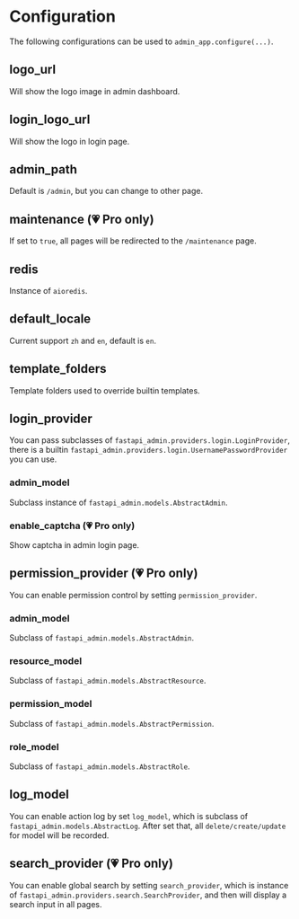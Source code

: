 # Configuration

The following configurations can be used to `admin_app.configure(...)`.

## logo_url

Will show the logo image in admin dashboard.

## login_logo_url

Will show the logo in login page.

## admin_path

Default is `/admin`, but you can change to other page.

## maintenance (💗 Pro only)

If set to `true`, all pages will be redirected to the `/maintenance` page.

## redis

Instance of `aioredis`.

## default_locale

Current support `zh` and `en`, default is `en`.

## template_folders

Template folders used to override builtin templates.

## login_provider

You can pass subclasses of `fastapi_admin.providers.login.LoginProvider`, there is a
builtin `fastapi_admin.providers.login.UsernamePasswordProvider` you can use.

### admin_model

Subclass instance of `fastapi_admin.models.AbstractAdmin`.

### enable_captcha (💗 Pro only)

Show captcha in admin login page.

## permission_provider (💗 Pro only)

You can enable permission control by setting `permission_provider`.

### admin_model

Subclass of `fastapi_admin.models.AbstractAdmin`.

### resource_model

Subclass of `fastapi_admin.models.AbstractResource`.

### permission_model

Subclass of `fastapi_admin.models.AbstractPermission`.

### role_model

Subclass of `fastapi_admin.models.AbstractRole`.

## log_model

You can enable action log by set `log_model`, which is subclass of `fastapi_admin.models.AbstractLog`. After set that,
all `delete/create/update` for model will be recorded.

## search_provider  (💗 Pro only)

You can enable global search by setting `search_provider`, which is instance
of `fastapi_admin.providers.search.SearchProvider`, and then will display a search input in all pages.
